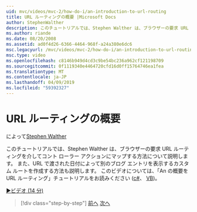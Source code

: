 ```yaml
---
uid: mvc/videos/mvc-2/how-do-i/an-introduction-to-url-routing
title: URL ルーティングの概要 |Microsoft Docs
author: StephenWalther
description: このチュートリアルでは、Stephen Walther は、ブラウザーの要求 URL ルーティングを介してコント ローラー アクションにマップする方法について説明します。 また、cust を作成する方法を学習します.
ms.author: riande
ms.date: 08/20/2008
ms.assetid: ad0f4d26-6366-4464-968f-a24a380e6dc6
msc.legacyurl: /mvc/videos/mvc-2/how-do-i/an-introduction-to-url-routing
msc.type: video
ms.openlocfilehash: c8146b949d4cd3c9be54bc236a962cf121198709
ms.sourcegitcommit: 0f1119340e4464720cfd16d0ff15764746ea1fea
ms.translationtype: MT
ms.contentlocale: ja-JP
ms.lasthandoff: 04/09/2019
ms.locfileid: "59392327"
---
```

# <a name="an-introduction-to-url-routing"></a>URL ルーティングの概要

によって[Stephen Walther](https://github.com/StephenWalther)

このチュートリアルでは、Stephen Walther は、ブラウザーの要求 URL ルーティングを介してコント ローラー アクションにマップする方法について説明します。 また、URL で渡された日付によって別のブログ エントリを表示するカスタム ルートを作成する方法も説明します。 このビデオについては、「An の概要を URL ルーティング」チュートリアルをお読みください ([c#](../../../overview/older-versions-1/controllers-and-routing/asp-net-mvc-routing-overview-cs.md)、 [VB](../../../overview/older-versions-1/controllers-and-routing/asp-net-mvc-routing-overview-vb.md))。

[&#9654;ビデオ (14 分)](https://channel9.msdn.com/Blogs/ASP-NET-Site-Videos/an-introduction-to-url-routing)

> [!div class="step-by-step"]
> [前へ](understanding-views-view-data-and-html-helpers.md)
> [次へ](preventing-javascript-injection-attacks.md)

